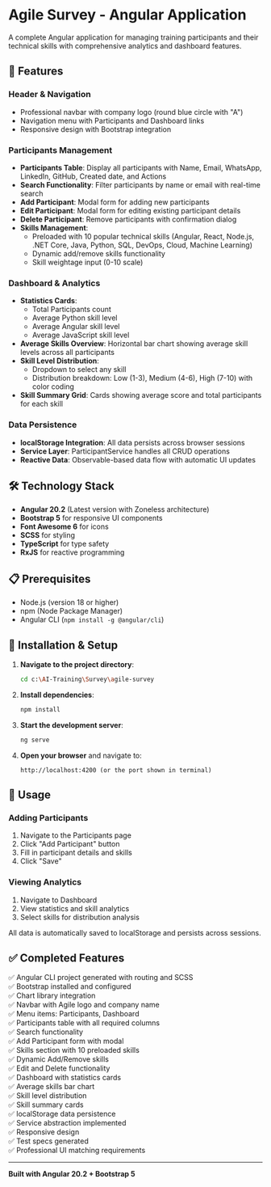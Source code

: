 # Agile Survey - Angular Application

A complete Angular application for managing training participants and their technical skills with comprehensive analytics and dashboard features.

## 🚀 Features

### Header & Navigation
- Professional navbar with company logo (round blue circle with "A")
- Navigation menu with Participants and Dashboard links
- Responsive design with Bootstrap integration

### Participants Management
- **Participants Table**: Display all participants with Name, Email, WhatsApp, LinkedIn, GitHub, Created date, and Actions
- **Search Functionality**: Filter participants by name or email with real-time search
- **Add Participant**: Modal form for adding new participants
- **Edit Participant**: Modal form for editing existing participant details
- **Delete Participant**: Remove participants with confirmation dialog
- **Skills Management**: 
  - Preloaded with 10 popular technical skills (Angular, React, Node.js, .NET Core, Java, Python, SQL, DevOps, Cloud, Machine Learning)
  - Dynamic add/remove skills functionality
  - Skill weightage input (0-10 scale)

### Dashboard & Analytics
- **Statistics Cards**: 
  - Total Participants count
  - Average Python skill level
  - Average Angular skill level
  - Average JavaScript skill level
- **Average Skills Overview**: Horizontal bar chart showing average skill levels across all participants
- **Skill Level Distribution**: 
  - Dropdown to select any skill
  - Distribution breakdown: Low (1-3), Medium (4-6), High (7-10) with color coding
- **Skill Summary Grid**: Cards showing average score and total participants for each skill

### Data Persistence
- **localStorage Integration**: All data persists across browser sessions
- **Service Layer**: ParticipantService handles all CRUD operations
- **Reactive Data**: Observable-based data flow with automatic UI updates

## 🛠️ Technology Stack

- **Angular 20.2** (Latest version with Zoneless architecture)
- **Bootstrap 5** for responsive UI components
- **Font Awesome 6** for icons
- **SCSS** for styling
- **TypeScript** for type safety
- **RxJS** for reactive programming

## 📋 Prerequisites

- Node.js (version 18 or higher)
- npm (Node Package Manager)
- Angular CLI (`npm install -g @angular/cli`)

## 🔧 Installation & Setup

1. **Navigate to the project directory**:
   ```bash
   cd c:\AI-Training\Survey\agile-survey
   ```

2. **Install dependencies**:
   ```bash
   npm install
   ```

3. **Start the development server**:
   ```bash
   ng serve
   ```

4. **Open your browser** and navigate to:
   ```
   http://localhost:4200 (or the port shown in terminal)
   ```

## 📱 Usage

### Adding Participants
1. Navigate to the Participants page
2. Click "Add Participant" button
3. Fill in participant details and skills
4. Click "Save"

### Viewing Analytics
1. Navigate to Dashboard
2. View statistics and skill analytics
3. Select skills for distribution analysis

All data is automatically saved to localStorage and persists across sessions.

## ✅ Completed Features

✅ Angular CLI project generated with routing and SCSS  
✅ Bootstrap installed and configured  
✅ Chart library integration  
✅ Navbar with Agile logo and company name  
✅ Menu items: Participants, Dashboard  
✅ Participants table with all required columns  
✅ Search functionality  
✅ Add Participant form with modal  
✅ Skills section with 10 preloaded skills  
✅ Dynamic Add/Remove skills  
✅ Edit and Delete functionality  
✅ Dashboard with statistics cards  
✅ Average skills bar chart  
✅ Skill level distribution  
✅ Skill summary cards  
✅ localStorage data persistence  
✅ Service abstraction implemented  
✅ Responsive design  
✅ Test specs generated  
✅ Professional UI matching requirements  

---

**Built with Angular 20.2 + Bootstrap 5**
